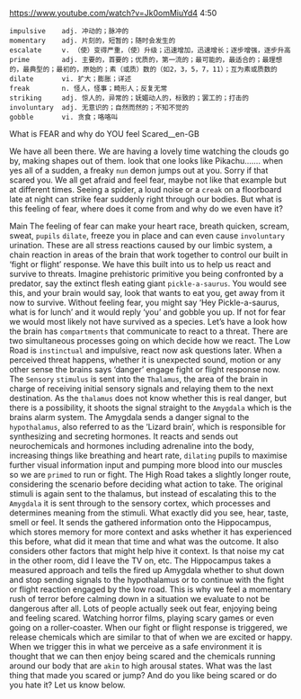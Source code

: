 https://www.youtube.com/watch?v=Jk0omMiuYd4
4:50

```  
impulsive    adj. 冲动的；脉冲的
momentary    adj. 片刻的，短暂的；随时会发生的
escalate     v. （使）变得严重，（使）升级；迅速增加，迅速增长；逐步增强，逐步升高
prime        adj. 主要的，首要的；优质的，第一流的；最可能的，最适合的；最理想的，最典型的；最初的，原始的；素（或质）数的（如2，3，5，7，11）；互为素或质数的
dilate       vi. 扩大；膨胀；详述
freak        n. 怪人，怪事；畸形人；反复无常
striking     adj. 惊人的，异常的；妩媚动人的，标致的；罢工的；打击的
involuntary  adj. 无意识的；自然而然的；不知不觉的
gobble       vi. 贪食；咯咯叫
```

What is FEAR and why do YOU feel Scared__en-GB

We have all been there. We are having a lovely time watching the clouds go by, making shapes out of them. look that one looks like Pikachu……. when yes all of a sudden, a freaky `nun` demon jumps out at you. Sorry if that scared you. We all get afraid and feel fear, maybe not like that example but at different times. Seeing a spider, a loud noise or a `creak` on a floorboard late at night can strike fear suddenly right through our bodies. But what is this feeling of fear, where does it come from and why do we even have it? 

Main The feeling of fear can make your heart race, breath quicken, scream, sweat, `pupils` `dilate`, freeze you in place and can even cause `involuntary` urination. These are all stress reactions caused by our limbic system, a chain reaction in areas of the brain that work together to control our built in ‘fight or flight’ response. We have this built into us to help us react and survive to threats. Imagine prehistoric primitive you being confronted by a predator, say the extinct flesh eating giant `pickle-a-saurus`. You would see this, and your brain would say, look that wants to eat you, get away from it now to survive. Without feeling fear, you might say ‘Hey Pickle-a-saurus, what is for lunch’ and it would reply ‘you’ and gobble you up. If not for fear we would most likely not have survived as a species. Let’s have a look how the brain has `compartments` that communicate to react to a threat. There are two simultaneous processes going on which decide how we react. The Low Road is `instinctual` and impulsive, react now ask questions later. When a perceived threat happens, whether it is unexpected sound, motion or any other sense the brains says ‘danger’ engage fight or flight response now. The `Sensory` `stimulus` is sent into the `Thalamus`, the area of the brain in charge of receiving initial sensory signals and relaying them to the next destination. As the `thalamus` does not know whether this is real danger, but there is a possibility, it shoots the signal straight to the `Amygdala` which is the brains alarm system. The Amygdala sends a danger signal to the `hypothalamus`, also referred to as the ‘Lizard brain’, which is responsible for synthesizing and secreting hormones. It reacts and sends out neurochemicals and hormones including adrenaline into the body, increasing things like breathing and heart rate, `dilating` pupils to maximise further visual information input and pumping more blood into our muscles so we are `primed` to run or fight. The High Road takes a slightly longer route, considering the scenario before deciding what action to take. The original stimuli is again sent to the thalamus, but instead of escalating this to the `Amygdala` it is sent through to the sensory cortex, which processes and determines meaning from the stimuli. What exactly did you see, hear, taste, smell or feel. It sends the gathered information onto the Hippocampus, which stores memory for more context and asks whether it has experienced this before, what did it mean that time and what was the outcome. It also considers other factors that might help hive it context. Is that noise my cat in the other room, did I leave the TV on, etc. The Hippocampus takes a measured approach and tells the fired up Amygdala whether to shut down and stop sending signals to the hypothalamus or to continue with the fight or flight reaction engaged by the low road. This is why we feel a momentary rush of terror before calming down in a situation we evaluate to not be dangerous after all. Lots of people actually seek out fear, enjoying being and feeling scared. Watching horror films, playing scary games or even going on a roller-coaster. When our fight or flight response is triggered, we release chemicals which are similar to that of when we are excited or happy. When we trigger this in what we perceive as a safe environment it is thought that we can then enjoy being scared and the chemicals running around our body that are `akin` to high arousal states. What was the last thing that made you scared or jump? And do you like being scared or do you hate it? Let us know below. 